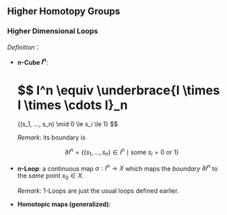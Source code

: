 ## Higher Homotopy Groups

### Higher Dimensional Loops

*Definition*：

- **$n$-Cube $I^n$**:
    
    $$
    I^n \equiv \underbrace{I \times I \times \cdots I}_n
    =
    \{(s_1, ..., s_n) \mid 0 \le s_i \le 1\}
    $$

    *Remark*: its boundary is

    $$
    \partial I^n = 
    \{(s_1, ..., s_n) \in I^n \mid \text{some } s_i = 0 \text{ or } 1\}
    $$

- **$n$-Loop**: a continuous map $\alpha: I^n \rightarrow X$ which maps the *boundary* $\partial I^n$ to the *same* point $x_0 \in X$. 
    
    *Remark*: 1-Loops are just the usual loops defined earlier. 

- **Homotopic maps (generalized)**: 